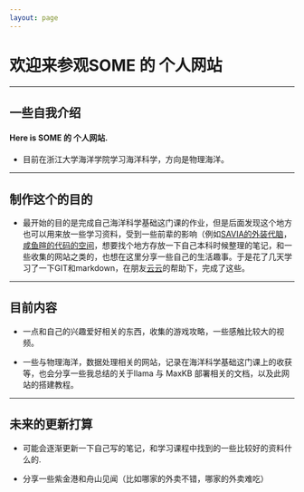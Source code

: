```yaml
---
layout: page
---
```


# 欢迎来参观**SOME 的 个人网站**

---
## 一些自我介绍


#### Here is SOME 的 个人网站.

- 目前在浙江大学海洋学院学习海洋科学，方向是物理海洋。

---

## 制作这个的目的


- 最开始的目的是完成自己海洋科学基础这门课的作业，但是后面发现这个地方也可以用来放一些学习资料，受到一些前辈的影响（例如[SAVIA的外装代脑](https://savia7582.github.io/Exterior/)，[咸鱼暄的代码的空间](https://xuan-insr.github.io/)，想要找个地方存放一下自己本科时候整理的笔记，和一些收集的网站之类的，也想在这里分享一些自己的生活趣事。于是花了几天学习了一下GIT和markdown，在朋友[云云](https://github.com/aminoacid20)的帮助下，完成了这些。



----

## 目前内容
- 一点和自己的兴趣爱好相关的东西，收集的游戏攻略，一些感触比较大的视频。  

- 一些与物理海洋，数据处理相关的网站，记录在海洋科学基础这门课上的收获等，也会分享一些我总结的关于llama 与 MaxKB 部署相关的文档，以及此网站的搭建教程。

----

## 未来的更新打算

- 可能会逐渐更新一下自己写的笔记，和学习课程中找到的一些比较好的资料什么的.

- 分享一些紫金港和舟山见闻（比如哪家的外卖不错，哪家的外卖难吃）




